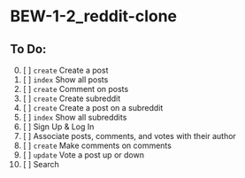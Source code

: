 # BEW-1-2_reddit-clone
## To Do:
0. [ ] `create` Create a post
0. [ ] `index` Show all posts
0. [ ] `create` Comment on posts
0. [ ] `create` Create subreddit
0. [ ] `create` Create a post on a subreddit
0. [ ] `index` Show all subreddits
0. [ ] Sign Up & Log In
0. [ ] Associate posts, comments, and votes with their author
0. [ ] `create` Make comments on comments
0. [ ] `update` Vote a post up or down
0. [ ] Search